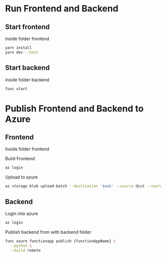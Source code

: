 

# Run Frontend and Backend

## Start frontend
inside folder frontend

```sh
yarn install
yarn dev --host
```

## Start backend
inside folder backend

```sh
func start
```


# Publish Frontend and Backend to Azure

## Frontend

Inside folder frontend

Build Frontend
```sh
az login
```

Upload to azure
```sh
az storage blob upload-batch --destination '$web' --source dist --overwrite --connection-string "DefaultEndpointsProtocol=https;AccountName=mlpredictionapp;AccountKey=Eav0lSCIvYBHOSfzqH9/oSqNo3j2rRgVa+hRHQOpSPQtwHwCKqNdm1PFTEVhw/xBRQlpiOZGPE+A+AStfXrApA==;EndpointSuffix=core.windows.net"


```

## Backend

Login into azure

```sh
az login
```

Publish backend from with backend folder

```sh
func azure functionapp publish {functionAppName} \
  --python \
  --build remote

```


